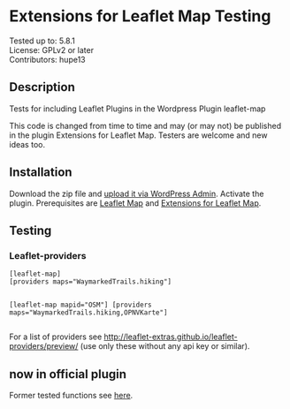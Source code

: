 # Extensions for Leaflet Map Testing

Tested up to: 5.8.1  
License: GPLv2 or later  
Contributors: hupe13

## Description

Tests for including Leaflet Plugins in the Wordpress Plugin leaflet-map

This code is changed from time to time and may (or may not) be published in the plugin Extensions for Leaflet Map. Testers are welcome and new ideas too.

<h2>Installation</h2>

Download the zip file and <a href="https://wordpress.org/support/article/managing-plugins/#manual-upload-via-wordpress-admin">upload it via WordPress Admin</a>.
Activate the plugin. Prerequisites are <a href="https://wordpress.org/plugins/leaflet-map/">Leaflet Map</a> and <a href="https://wordpress.org/plugins/extensions-leaflet-map/">Extensions for Leaflet Map</a>.

<h2>Testing</h2>
<h3>Leaflet-providers</h3>
<pre><code>[leaflet-map]
[providers maps="WaymarkedTrails.hiking"]

[leaflet-map mapid="OSM"]
[providers maps="WaymarkedTrails.hiking,OPNVKarte"]</code></pre>
For a list of providers see <a href="http://leaflet-extras.github.io/leaflet-providers/preview/">http://leaflet-extras.github.io/leaflet-providers/preview/</a>
(use only these without any api key or similar).

<h2>now in official plugin</h2>
Former tested functions see <a href="https://github.com/hupe13/extensions-leaflet-map/">here</a>.
